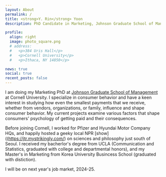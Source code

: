 ```yaml
---
layout: About
permalink: /
title: <strong>Y. Rin</strong> Yoon
description: PhD Candidate in Marketing, Johnson Graduate School of Management, Cornell University

profile:
  align: right
  image: photo_square.png
  # address:
  #   <p>384 Uris Hall</p>
  #   <p>Cornell University</p>
  #   <p>Ithaca, NY 14850</p>

news: true
social: true
recent_posts: false
---
```


I am doing my Marketing PhD at [Johnson Graduate School of Management](https://www.johnson.cornell.edu/) at Cornell University. I specialize in consumer behavior and have a keen interest in studying how even the smallest payments that we receive, whether from vendors, organizations, or family, influence and shape consumer behavior. My current projects examine various factors that shape consumers' psychology of getting paid and their consequences. 

Before joining Cornell, I worked for Pfizer and Hyundai Motor Company HQs, and happily hosted a geeky local NPR [show]((https://jtr.mystrikingly.com/) on sciences and philosophy just south of Seoul. I received my bacherlor's degree from UCLA (Communication and Statistics, graduated with college and departmental honors), and my Master's in Marketing from Korea University Busincess School (graduated with distiction).

I will be on next year's job market, 2024-25.

<!-- While my old blog from my graduate years is currently closed, previously uploaded posts can be found [here]({{ site.baseurl }}{% link blog/index.html %}). -->
